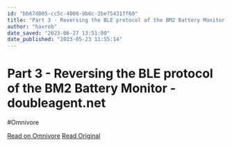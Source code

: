 ```yaml
---
id: "bb67d005-cc5c-4000-9b6c-2be75431ff60"
title: "Part 3 - Reversing the BLE protocol of the BM2 Battery Monitor - doubleagent.net"
author: "haxrob"
date_saved: "2023-06-27 13:51:00"
date_published: "2023-05-23 11:55:14"
---
```


# Part 3 - Reversing the BLE protocol of the BM2 Battery Monitor - doubleagent.net
#Omnivore

[Read on Omnivore](https://omnivore.app/me/part-3-reversing-the-ble-protocol-of-the-bm-2-battery-monitor-do-188fce845c5)
[Read Original](https://doubleagent.net/hardware/ble/bluetooth/2023/05/23/a-car-battery-monitor-tracking-your-location-part3)


